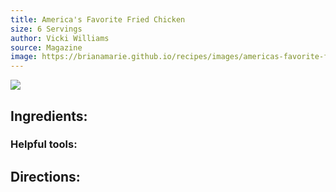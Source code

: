 ```yaml
---
title: America's Favorite Fried Chicken
size: 6 Servings
author: Vicki Williams
source: Magazine
image: https://brianamarie.github.io/recipes/images/americas-favorite-fried-chicken.jpg
---
```

![](https://brianamarie.github.io/recipes/images/americas-favorite-fried-chicken.jpg)

## Ingredients:

### Helpful tools:

## Directions:
